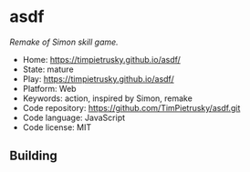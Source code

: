 # asdf

_Remake of Simon skill game._

- Home: https://timpietrusky.github.io/asdf/
- State: mature
- Play: https://timpietrusky.github.io/asdf/
- Platform: Web
- Keywords: action, inspired by Simon, remake
- Code repository: https://github.com/TimPietrusky/asdf.git
- Code language: JavaScript
- Code license: MIT

## Building
